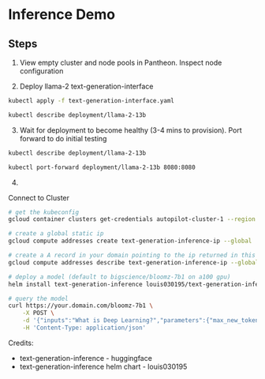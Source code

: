 # Inference Demo

## Steps

1. View empty cluster and node pools in Pantheon. Inspect node configuration

2. Deploy llama-2 text-generation-interface
```bash
kubectl apply -f text-generation-interface.yaml
```
```bash
kubectl describe deployment/llama-2-13b
```
3. Wait for deployment to become healthy (3-4 mins to provision). Port forward to do initial testing
```bash
kubectl describe deployment/llama-2-13b
```

```bash
kubectl port-forward deployment/llama-2-13b 8080:8080
```

4. 


Connect to Cluster
```bash
# get the kubeconfig
gcloud container clusters get-credentials autopilot-cluster-1 --region us-central1

# create a global static ip
gcloud compute addresses create text-generation-inference-ip --global

# create a A record in your domain pointing to the ip returned in this command
gcloud compute addresses describe text-generation-inference-ip --global

# deploy a model (default to bigscience/bloomz-7b1 on a100 gpu)
helm install text-generation-inference louis030195/text-generation-inference --set ingress.host=your.domain.com

# query the model
curl https://your.domain.com/bloomz-7b1 \
    -X POST \
    -d '{"inputs":"What is Deep Learning?","parameters":{"max_new_tokens":17}}' \
    -H 'Content-Type: application/json'

```



Credits:
* text-generation-inference - huggingface
* text-generation-inference helm chart - louis030195